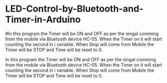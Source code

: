 # LED-Control-by-Bluetooth-and-Timer-in-Arduino
#In this program the Timer will be ON and OFF as per the singal comming from the mobile via Bluetooth device HC-05. When the Timer on it will start counting the second in i variable. When Stop will come from Mobile the Timer will be STOP and Time will be reset to 0.

In this program the Timer will be ON and OFF as per the singal comming from the mobile via Bluetooth device HC-05. When the Timer on it will start counting the second in i variable. When Stop will come from Mobile the Timer will be STOP and Time will be reset to 0.
